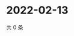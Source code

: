 # 2022-02-13

共 0 条

<!-- BEGIN WEIBO -->
<!-- 最后更新时间 Sun Feb 13 2022 00:19:34 GMT+0800 (China Standard Time) -->

<!-- END WEIBO -->
